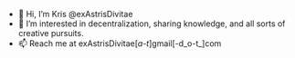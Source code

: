 - 👋 Hi, I’m Kris @exAstrisDivitae
- 👀 I’m interested in decentralization, sharing knowledge, and all sorts of creative pursuits.
- 📫 Reach me at exAstrisDivitae[_a-t_]gmail[-d_o-t_]com
